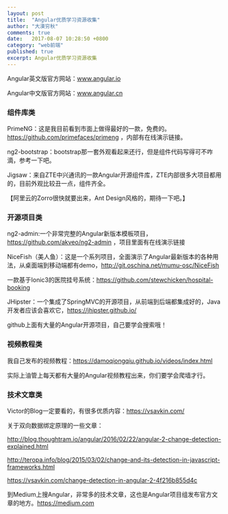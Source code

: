 ```yaml
---
layout: post
title:  "Angular优质学习资源收集"
author: "大漠穷秋"
comments: true
date:   2017-08-07 10:28:50 +0800
category: "web前端"
published: true
excerpt: Angular优质学习资源收集
---
```


Angular英文版官方网站：www.angular.io

Angular中文版官方网站：www.angular.cn

### 组件库类

PrimeNG：这是我目前看到市面上做得最好的一款，免费的。https://github.com/primefaces/primeng ，内部有在线演示链接。

ng2-bootstrap：bootstrap那一套外观看起来还行，但是组件代码写得可不咋滴，参考一下吧。

Jigsaw：来自ZTE中兴通讯的一款Angular开源组件库，ZTE内部很多大项目都用的，目前外观比较丑一点，组件齐全。

【阿里云的Zorro很快就要出来，Ant Design风格的，期待一下吧。】

### 开源项目类

ng2-admin:一个非常完整的Angular新版本模板项目，https://github.com/akveo/ng2-admin ，项目里面有在线演示链接

NiceFish（美人鱼）：这是一个系列项目，全面演示了Angular最新版本的各种用法，从桌面端到移动端都有demo，http://git.oschina.net/mumu-osc/NiceFish

一款基于Ionic3的医院挂号系统：https://github.com/stewchicken/hospital-booking

JHipster：一个集成了SpringMVC的开源项目，从前端到后端都集成好的，Java开发者应该会喜欢它，https://jhipster.github.io/

github上面有大量的Angular开源项目，自己要学会搜索哦！

### 视频教程类

我自己发布的视频教程：https://damoqiongqiu.github.io/videos/index.html

实际上油管上每天都有大量的Angular视频教程出来，你们要学会爬墙才行。

### 技术文章类

Victor的Blog一定要看的，有很多优质内容：https://vsavkin.com/

关于双向数据绑定原理的一些文章：

http://blog.thoughtram.io/angular/2016/02/22/angular-2-change-detection-explained.html

http://teropa.info/blog/2015/03/02/change-and-its-detection-in-javascript-frameworks.html

https://vsavkin.com/change-detection-in-angular-2-4f216b855d4c

到Medium上搜Angular，非常多的技术文章，这也是Angular项目组发布官方文章的地方。https://medium.com